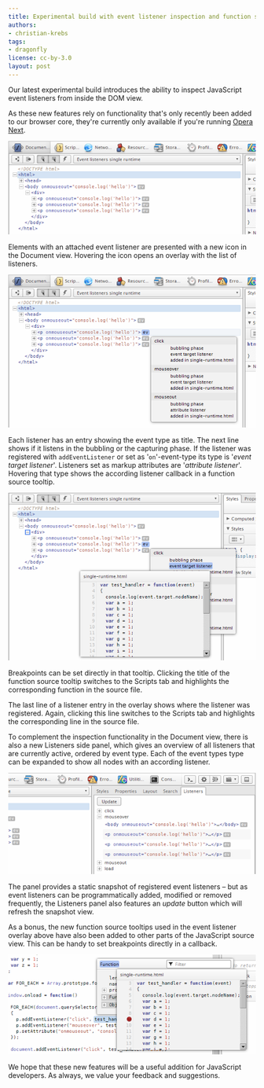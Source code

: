 ```yaml
---
title: Experimental build with event listener inspection and function source tooltips
authors:
- christian-krebs
tags:
- dragonfly
license: cc-by-3.0
layout: post
---
```


<p>Our latest experimental build introduces the ability to inspect JavaScript event listeners from inside the DOM view.</p>

<p class="note">As these new features rely on functionality that&#39;s only recently been added to our browser core, they&#39;re currently only available if you&#39;re running <a href="http://www.opera.com/browser/next/">Opera Next</a>.</p>

<img src="/blog/experimental-build-with-event-listener-inspection-and-function-source-tooltips/ev-listener-overview-2.png" alt="Document view, showing the DOM tree - elements that have attached events are shown with a new &#39;ev&#39; icon." />

<p>Elements with an attached event listener are presented with a new icon in the Document view. Hovering the icon opens an overlay with the list of listeners.</p>

<img src="/blog/experimental-build-with-event-listener-inspection-and-function-source-tooltips/0ev-listener-tooltip-1.png" alt="Hovering the &#39;ev&#39; icon on an element shows the event listener overlay." />

<p>Each listener has an entry showing the event type as title. The next line shows if it listens in the bubbling or the capturing phase. If the listener was registered with <code>addEventListener</code> or set as &#39;<code>on</code>&#39;-event-type its type is &#39;<em>event target listener</em>&#39;. Listeners set as markup attributes are &#39;<em>attribute listener</em>&#39;. Hovering that type shows the according listener callback in a function source tooltip.</p>

<img src="/blog/experimental-build-with-event-listener-inspection-and-function-source-tooltips/ev-listener-fn-source-tooltip-2.png" alt="" />

<p>Breakpoints can be set directly in that tooltip. Clicking the title of the function source tooltip switches to the Scripts tab and highlights the corresponding function in the source file.</p>

<p>The last line of a listener entry in the overlay shows where the listener was registered. Again, clicking this line switches to the Scripts tab and highlights the corresponding line in the source file.</p>

<p>To complement the inspection functionality in the Document view, there is also a new Listeners side panel, which gives an overview of all listeners that are currently active, ordered by event type. Each of the event types type can be expanded to show all nodes with an according listener.</p>

<img src="/blog/experimental-build-with-event-listener-inspection-and-function-source-tooltips/ev-listener-view-1.png" alt="The new Listeners side panel, part of the Document panel." />

<p>The panel provides a static snapshot of registered event listeners – but as event listeners can be programmatically added, modified or removed frequently, the Listeners panel also features an <em>update</em> button which will refresh the snapshot view.</p>

<p>As a bonus, the new function source tooltips used in the event listener overlay above have also been added to other parts of the JavaScript source view. This can be handy to set breakpoints directly in a callback.</p>

<img src="/blog/experimental-build-with-event-listener-inspection-and-function-source-tooltips/ev-source-view-tooltip-1.png" alt="A function source tooltip overlay, shown over a function inspection overlay." />

<p>We hope that these new features will be a useful addition for JavaScript developers. As always, we value your feedback and suggestions.</p>
